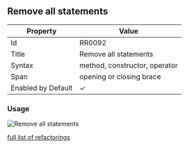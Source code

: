 ## Remove all statements

| Property           | Value                         |
| ------------------ | ----------------------------- |
| Id                 | RR0092                        |
| Title              | Remove all statements         |
| Syntax             | method, constructor, operator |
| Span               | opening or closing brace      |
| Enabled by Default | &#x2713;                      |

### Usage

![Remove all statements](../../images/refactorings/RemoveAllStatements.png)

[full list of refactorings](Refactorings.md)